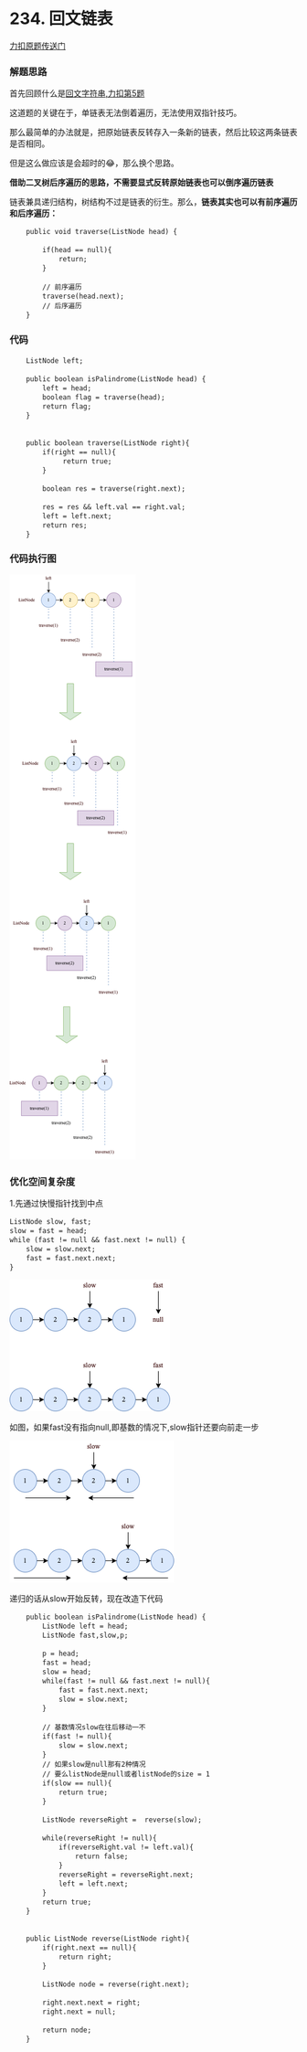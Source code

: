 # 234. 回文链表
[力扣原题传送门](https://leetcode-cn.com/problems/palindrome-linked-list/)

### 解题思路

首先回顾什么是[回文字符串,力扣第5题](./Q_5.md)

这道题的关键在于，单链表无法倒着遍历，无法使用双指针技巧。

那么最简单的办法就是，把原始链表反转存入一条新的链表，然后比较这两条链表是否相同。

但是这么做应该是会超时的😂，那么换个思路。

<strong>借助二叉树后序遍历的思路，不需要显式反转原始链表也可以倒序遍历链表</strong>

链表兼具递归结构，树结构不过是链表的衍生。那么，<strong>链表其实也可以有前序遍历和后序遍历：</strong>

```
    public void traverse(ListNode head) {

        if(head == null){
            return;
        }
        
        // 前序遍历
        traverse(head.next);
        // 后序遍历
    }
```


### 代码
```
    ListNode left;

    public boolean isPalindrome(ListNode head) {
        left = head;
        boolean flag = traverse(head);
        return flag;
    }


    public boolean traverse(ListNode right){
        if(right == null){
             return true;
        }

        boolean res = traverse(right.next);

        res = res && left.val == right.val;
        left = left.next;
        return res;
    }
```

### 代码执行图

<img src="./resources/Q234思路01.png">

### 优化空间复杂度

1.先通过快慢指针找到中点

```
ListNode slow, fast;
slow = fast = head;
while (fast != null && fast.next != null) {
    slow = slow.next;
    fast = fast.next.next;
}
```

<img src="./resources/Q234思路02.png">
          
如图，如果fast没有指向null,即基数的情况下,slow指针还要向前走一步
          
<img src="./resources/Q234思路03.png">

递归的话从slow开始反转，现在改造下代码

```
    public boolean isPalindrome(ListNode head) {
        ListNode left = head;
        ListNode fast,slow,p;

        p = head;
        fast = head;
        slow = head;
        while(fast != null && fast.next != null){
            fast = fast.next.next;
            slow = slow.next;
        }

        // 基数情况slow在往后移动一不
        if(fast != null){
            slow = slow.next;
        }
        // 如果slow是null那有2种情况
        // 要么listNode是null或者listNode的size = 1
        if(slow == null){
            return true;
        }

        ListNode reverseRight =  reverse(slow);

        while(reverseRight != null){
            if(reverseRight.val != left.val){
                return false;
            }
            reverseRight = reverseRight.next;
            left = left.next;
        }
        return true;
    }


    public ListNode reverse(ListNode right){
        if(right.next == null){
            return right;
        }

        ListNode node = reverse(right.next);

        right.next.next = right;
        right.next = null;

        return node;
    }
```

